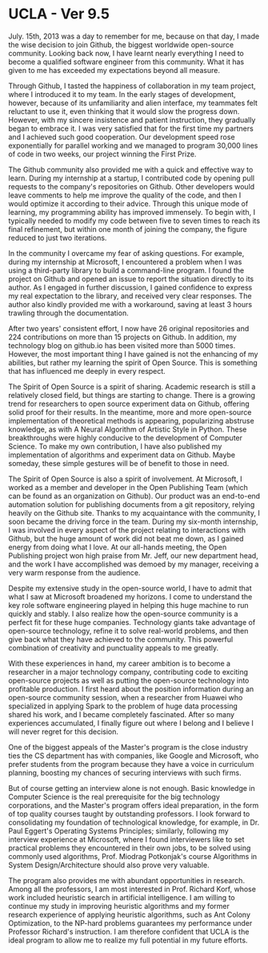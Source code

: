 # UCLA - Ver 9.5

July. 15th, 2013 was a day to remember for me, because on that day, I made the wise decision to join Github, the biggest worldwide open-source community. Looking back now, I have learnt nearly everything I need to become a qualified software engineer from this community. What it has given to me has exceeded my expectations beyond all measure.

Through Github, I tasted the happiness of collaboration in my team project, where I introduced it to my team. In the early stages of development, however, because of its unfamiliarity and alien interface, my teammates felt reluctant to use it, even thinking that it would slow the progress down. However, with my sincere insistence and patient instruction, they gradually began to embrace it. I was very satisfied that for the first time my partners and I achieved such good cooperation. Our development speed rose exponentially for parallel working and we managed to program 30,000 lines of code in two weeks, our project winning the First Prize.

The Github community also provided me with a quick and effective way to learn. During my internship at a startup, I contributed code by opening pull requests to the company's repositories on Github. Other developers would leave comments to help me improve the quality of the code, and then I would optimize it according to their advice. Through this unique mode of learning, my programming ability has improved immensely. To begin with, I typically needed to modify my code between five to seven times to reach its final refinement, but within one month of joining the company, the figure reduced to just two iterations.

In the community I overcame my fear of asking questions. For example, during my internship at Microsoft, I encountered a problem when I was using a third-party library to build a command-line program. I found the project on Github and opened an issue to report the situation directly to its author. As I engaged in further discussion, I gained confidence to express my real expectation to the library, and received very clear responses. The author also kindly provided me with a workaround, saving at least 3 hours trawling through the documentation.

After two years' consistent effort, I now have 26 original repositories and 224 contributions on more than 15 projects on Github. In addition, my technology blog on github.io has been visited more than 5000 times. However, the most important thing I have gained is not the enhancing of my abilities, but rather my learning the spirit of Open Source. This is something that has influenced me deeply in every respect.

The Spirit of Open Source is a spirit of sharing. Academic research is still a relatively closed field, but things are starting to change. There is a growing trend for researchers to open source experiment data on Github, offering solid proof for their results. In the meantime, more and more open-source implementation of theoretical methods is appearing, popularizing abstruse knowledge, as with A Neural Algorithm of Artistic Style in Python. These breakthroughs were highly conducive to the development of Computer Science. To make my own contribution, I have also published my implementation of algorithms and experiment data on Github. Maybe someday, these simple gestures will be of benefit to those in need.

The Spirit of Open Source is also a spirit of involvement. At Microsoft, I worked as a member and developer in the Open Publishing Team \(which can be found as an organization on Github\). Our product was an end-to-end automation solution for publishing documents from a git repository, relying heavily on the Github site. Thanks to my acquaintance with the community, I soon became the driving force in the team. During my six-month internship, I was involved in every aspect of the project relating to interactions with Github, but the huge amount of work did not beat me down, as I gained energy from doing what I love. At our all-hands meeting, the Open Publishing project won high praise from Mr. Jeff, our new department head, and the work I have accomplished was demoed by my manager, receiving a very warm response from the audience.

Despite my extensive study in the open-source world, I have to admit that what I saw at Microsoft broadened my horizons. I come to understand the key role software engineering played in helping this huge machine to run quickly and stably. I also realize how the open-source community is a perfect fit for these huge companies. Technology giants take advantage of open-source technology, refine it to solve real-world problems, and then give back what they have achieved to the community. This powerful combination of creativity and punctuality appeals to me greatly.

With these experiences in hand, my career ambition is to become a researcher in a major technology company, contributing code to exciting open-source projects as well as putting the open-source technology into profitable production. I first heard about the position information during an open-source community session, when a researcher from Huawei who specialized in applying Spark to the problem of huge data processing shared his work, and I became completely fascinated. After so many experiences accumulated, I finally figure out where I belong and I believe I will never regret for this decision.

One of the biggest appeals of the Master's program is the close industry ties the CS department has with companies, like Google and Microsoft, who prefer students from the program because they have a voice in curriculum planning, boosting my chances of securing interviews with such firms.

But of course getting an interview alone is not enough. Basic knowledge in Computer Science is the real prerequisite for the big technology corporations, and the Master's program offers ideal preparation, in the form of top quality courses taught by outstanding professors. I look forward to consolidating my foundation of technological knowledge, for example, in Dr. Paul Eggert's Operating Systems Principles; similarly, following my interview experience at Microsoft, where I found interviewers like to set practical problems they encountered in their own jobs, to be solved using commonly used algorithms, Prof. Miodrag Potkonjak's course Algorithms in System Design/Architecture should also prove very valuable.

The program also provides me with abundant opportunities in research. Among all the professors, I am most interested in Prof. Richard Korf, whose work included heuristic search in artificial intelligence. I am willing to continue my study in improving heuristic algorithms and my former research experience of applying heuristic algorithms, such as Ant Colony Optimization, to the NP-hard problems guarantees my performance under Professor Richard's instruction. I am therefore confident that UCLA is the ideal program to allow me to realize my full potential in my future efforts.

